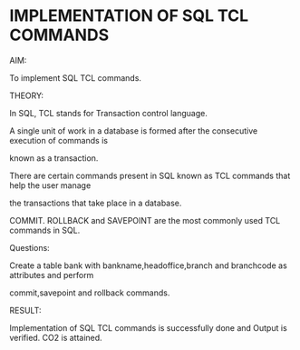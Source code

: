 <h1>IMPLEMENTATION OF SQL TCL COMMANDS</h1>
AIM:

To implement SQL TCL commands.

THEORY:

In SQL, TCL stands for Transaction control language.

A single unit of work in a database is formed after the consecutive execution of commands is

known as a transaction.

There are certain commands present in SQL known as TCL commands that help the user manage

the transactions that take place in a database.

COMMIT. ROLLBACK and SAVEPOINT are the most commonly used TCL commands in SQL.

Questions:

Create a table bank with bankname,headoffice,branch and branchcode as attributes and perform

commit,savepoint and rollback commands.

RESULT:

Implementation of SQL TCL commands is successfully done and Output is verified. CO2 is attained.
